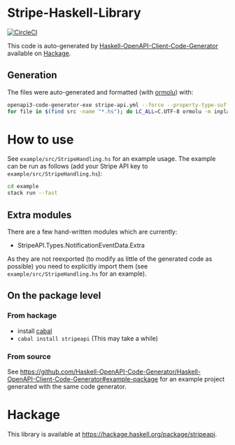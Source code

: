 # Stripe-Haskell-Library
[![CircleCI](https://circleci.com/gh/Haskell-OpenAPI-Code-Generator/Stripe-Haskell-Library.svg?style=svg)](https://circleci.com/gh/Haskell-OpenAPI-Code-Generator/Stripe-Haskell-Library)

This code is auto-generated by [Haskell-OpenAPI-Client-Code-Generator](https://github.com/Haskell-OpenAPI-Code-Generator/Haskell-OpenAPI-Client-Code-Generator)
available on [Hackage](https://hackage.haskell.org/package/openapi3-code-generator).

## Generation
The files were auto-generated and formatted (with [ormolu](https://github.com/tweag/ormolu)) with:

```bash
openapi3-code-generator-exe stripe-api.yml --force --property-type-suffix="'" --module-name "StripeAPI" --convert-to-camel-case --omit-additional-operation-functions --package-name "stripeapi"
for file in $(find src -name "*.hs"); do LC_ALL=C.UTF-8 ormolu -m inplace $file; done
```

# How to use
See `example/src/StripeHandling.hs` for an example usage.
The example can be run as follows (add your Stripe API key to `example/src/StripeHandling.hs`):

```bash
cd example
stack run --fast
```

## Extra modules

There are a few hand-written modules which are currently:

- StripeAPI.Types.NotificationEventData.Extra

As they are not reexported (to modify as little of the generated code as possible) you need to explicitly import them (see `example/src/StripeHandling.hs` for an example).

## On the package level
### From hackage
-  install [cabal](https://www.haskell.org/cabal/)
- `cabal install stripeapi` (This may take a while)

### From source
See https://github.com/Haskell-OpenAPI-Code-Generator/Haskell-OpenAPI-Client-Code-Generator#example-package for an example project generated with the same code generator.

# Hackage
This library is available at https://hackage.haskell.org/package/stripeapi.
